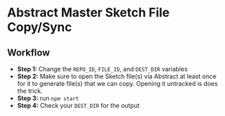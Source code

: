 # Abstract Master Sketch File Copy/Sync

## Workflow
-   **Step 1:** Change the `REPO_ID`, `FILE_ID`, and `DEST_DIR` variables
-   **Step 2:** Make sure to open the Sketch file(s) via Abstract at least once for it to generate file(s) that we can copy. Opening it untracked is does the trick.
-   **Step 3:** run `npm start`
-   **Step 4:** Check your `DEST_DIR` for the output
